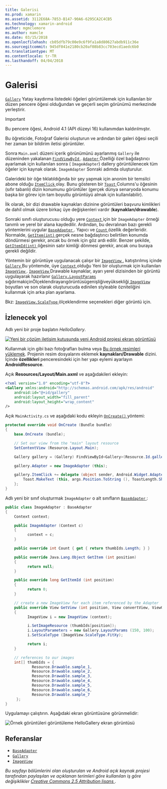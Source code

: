 ```yaml
---
title: Galerisi
ms.prod: xamarin
ms.assetid: 3112E68A-7853-B147-90A6-6295CA2C4CB5
ms.technology: xamarin-android
author: mgmclemore
ms.author: mamcle
ms.date: 03/15/2018
ms.openlocfilehash: cb05dfb79c00e9c6f9fa1a8d80627abdb911c36e
ms.sourcegitcommit: 945df041e2180cb20af08b83cc703ecd1aedc6b0
ms.translationtype: MT
ms.contentlocale: tr-TR
ms.lasthandoff: 04/04/2018
---
```

# <a name="gallery"></a>Galerisi

[`Gallery`](https://developer.xamarin.com/api/type/Android.Widget.Gallery/) Yatay kaydırma listedeki öğeleri görüntülemek için kullanılan bir düzen pencere öğesi olduğundan ve geçerli seçim görünümü merkezinde yerleştirir.

> [!IMPORTANT]
> Bu pencere öğesi, Android 4.1 (API düzeyi 16) kullanımdan kaldırılmıştır. 

Bu öğreticide, Fotoğraf Galerisi oluşturun ve ardından bir galeri öğesi seçili her zaman bir bildirim iletisi görüntüler.

Sonra `Main.axml` düzeni içerik görünümünü ayarlanmış `Gallery` ile düzeninden yakalanan [ `FindViewById` ](https://developer.xamarin.com/api/member/Android.App.Activity.FindViewById/p/System.Int32/).
[ `Adapter` ](https://developer.xamarin.com/api/property/Android.Widget.AdapterView.RawAdapter/) Özelliği özel bağdaştırıcı ayarlamak için kullanılan sonra ( `ImageAdapter`) dallery görüntülenecek tüm öğeler için kaynak olarak. `ImageAdapter` Sonraki adımda oluşturulur.

Galerideki bir öğe tıklatıldığında bir şey yapmak için anonim bir temsilci abone olduğu [ `ItemClick` ](https://developer.xamarin.com/api/event/Android.Widget.AdapterView.ItemClick/) olay. Bunu gösteren bir [ `Toast` ](https://developer.xamarin.com/api/type/Android.Widget.Toast/) Columns'u öğesinin (sıfır tabanlı) dizin konumunu görüntüler (gerçek dünya senaryoda konumu başka bir görev için tam boyutlu görüntüyü almak için kullanılabilir).

İlk olarak, bir dizi drawable kaynakları dizinine görüntüleri başvuru kimlikleri de dahil olmak üzere birkaç üye değişkenleri vardır (**kaynakları/drawable**).

Sonraki sınıfı oluşturucusu olduğu yere [ `Context` ](https://developer.xamarin.com/api/type/Android.Content.Context/) için bir `ImageAdapter` örneği tanımlı ve yerel bir alana kaydedilir.
Ardından, bu devralınan bazı gerekli yöntemlerini uygular [ `BaseAdapter` ](https://developer.xamarin.com/api/type/Android.Widget.BaseAdapter/).
Yapıcı ve [ `Count` ](https://developer.xamarin.com/api/property/Android.Widget.BaseAdapter.Count/) özellik değerleridir. Normalde, [ `GetItem(int)` ](https://developer.xamarin.com/api/member/Android.Widget.BaseAdapter.GetItem/p/System.Int32/) gerçek nesne bağdaştırıcı belirtilen konumda döndürmesi gerekir, ancak bu örnek için göz ardı edilir. Benzer şekilde, [ `GetItemId(int)` ](https://developer.xamarin.com/api/member/Android.Widget.BaseAdapter.GetItemId/p/System.Int32/) öğesinin satır kimliği dönmesi gerekir, ancak onu buraya gerekli değildir.

Yöntemin bir görüntüye uygulanacak çalışır bir [ `ImageView` ](https://developer.xamarin.com/api/type/Android.Widget.ImageView/) , katıştırılmış içinde [ `Gallery` ](https://developer.xamarin.com/api/type/Android.Widget.Gallery/) Bu yöntemde, üye [ `Context` ](https://developer.xamarin.com/api/type/Android.Content.Context/) olduğu Yeni bir oluşturmak için kullanılan [ `ImageView` ](https://developer.xamarin.com/api/type/Android.Widget.ImageView/).
[ `ImageView` ](https://developer.xamarin.com/api/type/Android.Widget.ImageView/) Drawable kaynaklar, ayarı yerel dizisinden bir görüntü uygulayarak hazırlanır [ `Gallery.LayoutParams` ](https://developer.xamarin.com/api/type/Android.Widget.Gallery+LayoutParams/) sığdırmakiçinÖlçeklendirayarıgörüntüsügenişliğiveyüksekliği[ `ImageView` ](https://developer.xamarin.com/api/type/Android.Widget.ImageView/) boyutları ve son olarak oluşturucuda edinilen styleable özniteliğini kullanmak için arka plan ayarlama.

Bkz: [ `ImageView.ScaleType` ](https://developer.xamarin.com/api/type/Android.Widget.ImageView+ScaleType/) ölçeklendirme seçenekleri diğer görüntü için.

## <a name="walkthrough"></a>İzlenecek yol

Adlı yeni bir proje başlatın *HelloGallery*.

[![Yeni bir çözüm iletişim kutusunda yeni Android projesi ekran görüntüsü](gallery-images/hellogallery1-sml.png)](gallery-images/hellogallery1.png#lightbox)

Kullanmak için gibi bazı fotoğrafları bulma veya [Bu örnek resimleri yüklemek](http://developer.android.com/shareables/sample_images.zip).
Projenin resim dosyalarını eklemek **kaynakları/Drawable** dizini. İçinde **özellikleri** penceresindeki için her yapı eylemi ayarlayın **AndroidResource**.

Açık **Resources/Layout/Main.axml** ve aşağıdakileri ekleyin:

```xml
<?xml version="1.0" encoding="utf-8"?>
<Gallery xmlns:android="http://schemas.android.com/apk/res/android"
    android:id="@+id/gallery"
    android:layout_width="fill_parent"
    android:layout_height="wrap_content"
/>
```

Açık `MainActivity.cs` ve aşağıdaki kodu ekleyin [ `OnCreate()` ](https://developer.xamarin.com/api/member/Android.App.Activity.OnCreate/p/Android.OS.Bundle/) yöntemi:

```csharp
protected override void OnCreate (Bundle bundle)
{
    base.OnCreate (bundle);

    // Set our view from the "main" layout resource
    SetContentView (Resource.Layout.Main);

    Gallery gallery = (Gallery) FindViewById<Gallery>(Resource.Id.gallery);

    gallery.Adapter = new ImageAdapter (this);

    gallery.ItemClick += delegate (object sender, Android.Widget.AdapterView.ItemClickEventArgs args) {
        Toast.MakeText (this, args.Position.ToString (), ToastLength.Short).Show ();
    };
}
```

Adlı yeni bir sınıf oluşturmak `ImageAdapter` o alt sınıfların [ `BaseAdapter` ](https://developer.xamarin.com/api/type/Android.Widget.BaseAdapter/):

```csharp
public class ImageAdapter : BaseAdapter
{
    Context context;

    public ImageAdapter (Context c)
    {
          context = c;
    }

    public override int Count { get { return thumbIds.Length; } }

    public override Java.Lang.Object GetItem (int position)
    {
          return null;
    }

    public override long GetItemId (int position)
    {
          return 0;
    }

    // create a new ImageView for each item referenced by the Adapter
    public override View GetView (int position, View convertView, ViewGroup parent)
    {
          ImageView i = new ImageView (context);

          i.SetImageResource (thumbIds[position]);
          i.LayoutParameters = new Gallery.LayoutParams (150, 100);
          i.SetScaleType (ImageView.ScaleType.FitXy);

          return i;
    }

    // references to our images
    int[] thumbIds = {
            Resource.Drawable.sample_1,
            Resource.Drawable.sample_2,
            Resource.Drawable.sample_3,
            Resource.Drawable.sample_4,
            Resource.Drawable.sample_5,
            Resource.Drawable.sample_6,
            Resource.Drawable.sample_7
     };
}

```

Uygulamayı çalıştırın. Aşağıdaki ekran görüntüsüne görünmelidir:

![Örnek görüntüleri görüntüleme HelloGallery ekran görüntüsü](gallery-images/hellogallery3.png)



## <a name="references"></a>Referanslar

-   [`BaseAdapter`](https://developer.xamarin.com/api/type/Android.Widget.BaseAdapter/)
-   [`Gallery`](https://developer.xamarin.com/api/type/Android.Widget.Gallery/)
-   [`ImageView`](https://developer.xamarin.com/api/type/Android.Widget.ImageView/)

*Bu sayfayı bölümlerini olan oluşturulan ve Android açık kaynak projesi tarafından paylaşılan ve açıklanan terimleri göre kullanılan iş göre değişiklikler*
[*Creative Commons 2.5 Attribution lisans* ](http://creativecommons.org/licenses/by/2.5/).


